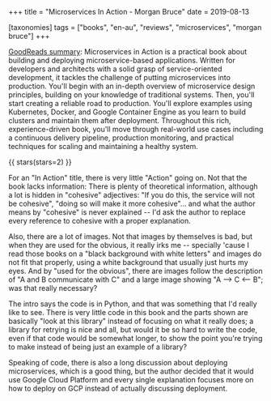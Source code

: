 +++
title = "Microservices In Action - Morgan Bruce"
date = 2019-08-13

[taxonomies]
tags = ["books", "en-au", "reviews", "microservices", "morgan bruce"]
+++

[GoodReads summary](https://www.goodreads.com/book/show/36579817-microservices-in-action):
Microservices in Action is a practical book about building and deploying
microservice-based applications. Written for developers and architects with a
solid grasp of service-oriented development, it tackles the challenge of
putting microservices into production. You'll begin with an in-depth overview
of microservice design principles, building on your knowledge of traditional
systems. Then, you'll start creating a reliable road to production. You'll
explore examples using Kubernetes, Docker, and Google Container Engine as you
learn to build clusters and maintain them after deployment. Throughout this
rich, experience-driven book, you'll move through real-world use cases
including a continuous delivery pipeline, production monitoring, and practical
techniques for scaling and maintaining a healthy system.

<!-- more -->

{{ stars(stars=2) }}

For an "In Action" title, there is very little "Action" going on. Not that the
book lacks information: There is plenty of theoretical information, although a
lot is hidden in "cohesive" adjectives: "If you do this, the service will not
be cohesive", "doing so will make it more cohesive"... and what the author
means by "cohesive" is never explained -- I'd ask the author to replace every
reference to cohesive with a proper explanation.

Also, there are a lot of images. Not that images by themselves is bad, but when
they are used for the obvious, it really irks me -- specially 'cause I read
those books on a "black background with white letters" and images do not fit
that properly, using a white background that usually just hurts my eyes. And by
"used for the obvious", there are images follow the description of "A and B
communicate with C" and a large image showing "A --> C <-- B"; was that really
necessary?

The intro says the code is in Python, and that was something that I'd really
like to see. There is very little code in this book and the parts shown are
basically "look at this library" instead of focusing on what it really does; a
library for retrying is nice and all, but would it be so hard to write the
code, even if that code would be somewhat longer, to show the point you're
trying to make instead of being just an example of a library?

Speaking of code, there is also a long discussion about deploying
microservices, which is a good thing, but the author decided that it would use
Google Cloud Platform and every single explanation focuses more on how to
deploy on GCP instead of actually discussing deployment. 
